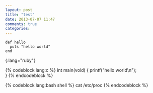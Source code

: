 ```yaml
---
layout: post
title: "test"
date: 2013-07-07 11:47
comments: true
categories: 
---
```

~~~
def hello
  puts "hello world"
end
~~~
{:lang="ruby"}

{% codeblock lang:c %}
int main(void)
{
	printf("hello world\n");	
}
{% endcodeblock %}

{% codeblock lang:bash shell %}
cat /etc/proc
{% endcodeblock %}
